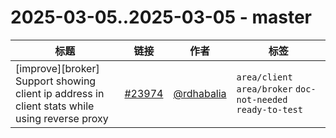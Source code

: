 # 2025-03-05..2025-03-05 - master
| 标题 | 链接 | 作者 | 标签 |
| - | :--: | :--: | - |
| [improve][broker] Support showing client ip address in client stats while using reverse proxy | [#23974](https://github.com/apache/pulsar/pull/23974) | [@rdhabalia](https://github.com/rdhabalia) | `area/client` `area/broker` `doc-not-needed` `ready-to-test`  | 
